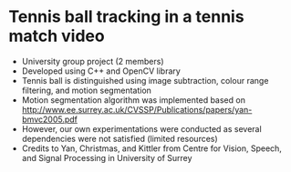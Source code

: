 Tennis ball tracking in a tennis match video
============================================
- University group project (2 members)
- Developed using C++ and OpenCV library
- Tennis ball is distinguished using image subtraction, colour range filtering, and motion segmentation
- Motion segmentation algorithm was implemented based on http://www.ee.surrey.ac.uk/CVSSP/Publications/papers/yan-bmvc2005.pdf
- However, our own experimentations were conducted as several dependencies were not satisfied (limited resources)
- Credits to Yan, Christmas, and Kittler from Centre for Vision, Speech, and Signal Processing in University of Surrey  
